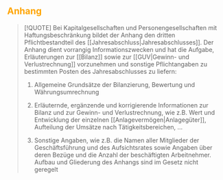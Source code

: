 ## <font color = "orange">Anhang</font>

>[!QUOTE]
>Bei Kapitalgesellschaften und Personengesellschaften mit Haftungsbeschränkung bildet der Anhang den dritten Pflichtbestandteil des [[Jahresabschluss|Jahresabschlusses]]. Der Anhang dient vorrangig Informationszwecken und hat die Aufgabe, Erläuterungen zur [[Bilanz]] sowie zur [[GUV|Gewinn- und Verlustrechnung]] vorzunehmen und sonstige Pflichtangaben zu bestimmten Posten des Jahresabschlusses zu liefern:
>
>1) Allgemeine Grundsätze der Bilanzierung, Bewertung und Währungsumrechnung
>
>2) Erläuternde, ergänzende und korrigierende Informationen zur Bilanz und zur Gewinn- und Verlustrechnung, wie z.B. Wert und Entwicklung der einzelnen [[Anlagevermögen|Anlagegüter]], Aufteilung der Umsätze nach Tätigkeitsbereichen, …
>
>3) Sonstige Angaben, wie z.B. die Namen aller Mitglieder der Geschäftsführung und des Aufsichtsrates sowie Angaben über deren Bezüge und die Anzahl der beschäftigten Arbeitnehmer. Aufbau und Gliederung des Anhangs sind im Gesetz nicht geregelt

